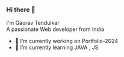 ### Hi there 👋


I'm Gaurav Tendulkar <br>
A passionate Web developer from India



- 🔭 I’m currently working on Portfolio-2024
- 🌱 I’m currently learning JAVA , JS
<!-- 
  👯 I’m looking to collaborate on ...
- 🤔 I’m looking for help with ...
- 💬 Ask me about ...
- 📫 How to reach me: ...
- 😄 Pronouns: ...
- ⚡ Fun fact: ...
 -->
         
